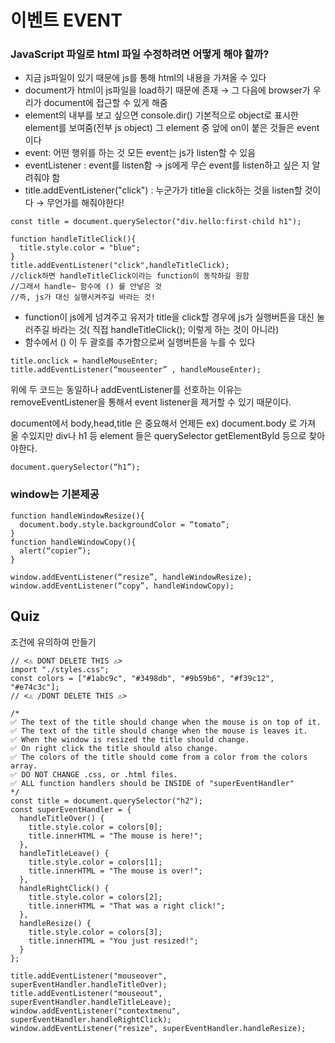 # 이벤트 EVENT

### JavaScript 파일로 html 파일 수정하려면 어떻게 해야 할까?

- 지금 js파일이 있기 때문에 js를 통해 html의 내용을 가져올 수 있다
- document가 html이 js파일을 load하기 때문에 존재
  → 그 다음에 browser가 우리가 document에 접근할 수 있게 해줌
- element의 내부를 보고 싶으면 console.dir()
  기본적으로 object로 표시한 element를 보여줌(전부 js object)
  그 element 중 앞에 on이 붙은 것들은 event이다
- event: 어떤 행위를 하는 것
  모든 event는 js가 listen할 수 있음
- eventListener : event를 listen함
  → js에게 무슨 event를 listen하고 싶은 지 알려줘야 함
- title.addEventListener("click") : 누군가가 title을 click하는 것을 listen할 것이다 → 무언가를 해줘야한다!

```
const title = document.querySelector("div.hello:first-child h1");

function handleTitleClick(){
  title.style.color = "blue";
}
title.addEventListener("click",handleTitleClick);
//click하면 handleTitleClick이라는 function이 동작하길 원함
//그래서 handle~ 함수에 () 를 안넣은 것
//즉, js가 대신 실행시켜주길 바라는 것!
```

- function이 js에게 넘겨주고 유저가 title을 click할 경우에 js가 실행버튼을 대신 눌러주길 바라는 것( 직접 handleTitleClick(); 이렇게 하는 것이 아니라)
- 함수에서 () 이 두 괄호를 추가함으로써 실행버튼을 누를 수 있다

```
title.onclick = handleMouseEnter;
title.addEventListener(“mouseenter” , handleMouseEnter);
```

위에 두 코드는 동일하나 addEventListener를 선호하는 이유는
removeEventListener을 통해서 event listener을 제거할 수 있기 때문이다.

document에서 body,head,title 은 중요해서 언제든
ex) document.body 로 가져 올 수있지만
div나 h1 등 element 들은 querySelector getElementById 등으로 찾아야한다.

```
document.querySelector(“h1”);
```

### window는 기본제공

```
function handleWindowResize(){
  document.body.style.backgroundColor = “tomato”;
}
function handleWindowCopy(){
  alert(“copier”);
}

window.addEventListener(“resize”, handleWindowResize);
window.addEventListener(“copy”, handleWindowCopy);
```

## Quiz

조건에 유의하여 만들기

```
// <⚠️ DONT DELETE THIS ⚠️>
import "./styles.css";
const colors = ["#1abc9c", "#3498db", "#9b59b6", "#f39c12", "#e74c3c"];
// <⚠️ /DONT DELETE THIS ⚠️>

/*
✅ The text of the title should change when the mouse is on top of it.
✅ The text of the title should change when the mouse is leaves it.
✅ When the window is resized the title should change.
✅ On right click the title should also change.
✅ The colors of the title should come from a color from the colors array.
✅ DO NOT CHANGE .css, or .html files.
✅ ALL function handlers should be INSIDE of "superEventHandler"
*/
const title = document.querySelector("h2");
const superEventHandler = {
  handleTitleOver() {
    title.style.color = colors[0];
    title.innerHTML = "The mouse is here!";
  },
  handleTitleLeave() {
    title.style.color = colors[1];
    title.innerHTML = "The mouse is over!";
  },
  handleRightClick() {
    title.style.color = colors[2];
    title.innerHTML = "That was a right click!";
  },
  handleResize() {
    title.style.color = colors[3];
    title.innerHTML = "You just resized!";
  }
};

title.addEventListener("mouseover", superEventHandler.handleTitleOver);
title.addEventListener("mouseout", superEventHandler.handleTitleLeave);
window.addEventListener("contextmenu", superEventHandler.handleRightClick);
window.addEventListener("resize", superEventHandler.handleResize);
```
